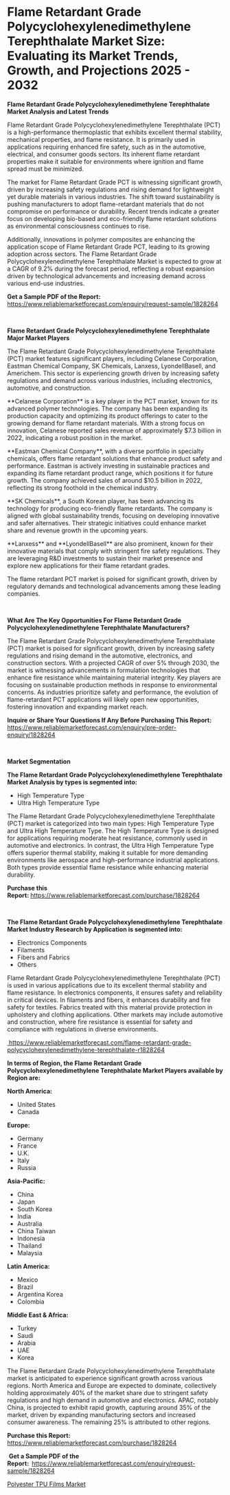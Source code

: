 <p><h1>Flame Retardant Grade Polycyclohexylenedimethylene Terephthalate Market Size: Evaluating its Market Trends, Growth, and Projections 2025 - 2032</h1></p><p><strong>Flame Retardant Grade Polycyclohexylenedimethylene Terephthalate Market Analysis and Latest Trends</strong></p>
<p><p>Flame Retardant Grade Polycyclohexylenedimethylene Terephthalate (PCT) is a high-performance thermoplastic that exhibits excellent thermal stability, mechanical properties, and flame resistance. It is primarily used in applications requiring enhanced fire safety, such as in the automotive, electrical, and consumer goods sectors. Its inherent flame retardant properties make it suitable for environments where ignition and flame spread must be minimized.</p><p>The market for Flame Retardant Grade PCT is witnessing significant growth, driven by increasing safety regulations and rising demand for lightweight yet durable materials in various industries. The shift toward sustainability is pushing manufacturers to adopt flame-retardant materials that do not compromise on performance or durability. Recent trends indicate a greater focus on developing bio-based and eco-friendly flame retardant solutions as environmental consciousness continues to rise.</p><p>Additionally, innovations in polymer composites are enhancing the application scope of Flame Retardant Grade PCT, leading to its growing adoption across sectors. The Flame Retardant Grade Polycyclohexylenedimethylene Terephthalate Market is expected to grow at a CAGR of 9.2% during the forecast period, reflecting a robust expansion driven by technological advancements and increasing demand across various end-use industries.</p></p>
<p><strong>Get a Sample PDF of the Report:&nbsp;</strong> <a href="https://www.reliablemarketforecast.com/enquiry/request-sample/1828264?utm_campaign=1110&utm_medium=2&utm_source=Github&utm_content=ia&utm_term=03022025&utm_id=flame-retardant-grade-polycyclohexylenedimethylene-terephthalate">https://www.reliablemarketforecast.com/enquiry/request-sample/1828264</a></p>
<p>&nbsp;</p>
<p><strong>Flame Retardant Grade Polycyclohexylenedimethylene Terephthalate Major Market Players</strong></p>
<p><p>The Flame Retardant Grade Polycyclohexylenedimethylene Terephthalate (PCT) market features significant players, including Celanese Corporation, Eastman Chemical Company, SK Chemicals, Lanxess, LyondellBasell, and Americhem. This sector is experiencing growth driven by increasing safety regulations and demand across various industries, including electronics, automotive, and construction.</p><p>**Celanese Corporation** is a key player in the PCT market, known for its advanced polymer technologies. The company has been expanding its production capacity and optimizing its product offerings to cater to the growing demand for flame retardant materials. With a strong focus on innovation, Celanese reported sales revenue of approximately $7.3 billion in 2022, indicating a robust position in the market.</p><p>**Eastman Chemical Company**, with a diverse portfolio in specialty chemicals, offers flame retardant solutions that enhance product safety and performance. Eastman is actively investing in sustainable practices and expanding its flame retardant product range, which positions it for future growth. The company achieved sales of around $10.5 billion in 2022, reflecting its strong foothold in the chemical industry.</p><p>**SK Chemicals**, a South Korean player, has been advancing its technology for producing eco-friendly flame retardants. The company is aligned with global sustainability trends, focusing on developing innovative and safer alternatives. Their strategic initiatives could enhance market share and revenue growth in the upcoming years. </p><p>**Lanxess** and **LyondellBasell** are also prominent, known for their innovative materials that comply with stringent fire safety regulations. They are leveraging R&D investments to sustain their market presence and explore new applications for their flame retardant grades. </p><p>The flame retardant PCT market is poised for significant growth, driven by regulatory demands and technological advancements among these leading companies.</p></p>
<p>&nbsp;</p>
<p><strong>What Are The Key Opportunities For Flame Retardant Grade Polycyclohexylenedimethylene Terephthalate Manufacturers?</strong></p>
<p><p>The Flame Retardant Grade Polycyclohexylenedimethylene Terephthalate (PCT) market is poised for significant growth, driven by increasing safety regulations and rising demand in the automotive, electronics, and construction sectors. With a projected CAGR of over 5% through 2030, the market is witnessing advancements in formulation technologies that enhance fire resistance while maintaining material integrity. Key players are focusing on sustainable production methods in response to environmental concerns. As industries prioritize safety and performance, the evolution of flame-retardant PCT applications will likely open new opportunities, fostering innovation and expanding market reach.</p></p>
<p><strong>Inquire or Share Your Questions If Any Before Purchasing This Report:</strong> <a href="https://www.reliablemarketforecast.com/enquiry/pre-order-enquiry/1828264?utm_campaign=1110&utm_medium=2&utm_source=Github&utm_content=ia&utm_term=03022025&utm_id=flame-retardant-grade-polycyclohexylenedimethylene-terephthalate">https://www.reliablemarketforecast.com/enquiry/pre-order-enquiry/1828264</a></p>
<p>&nbsp;</p>
<p><strong>Market Segmentation</strong></p>
<p><strong>The Flame Retardant Grade Polycyclohexylenedimethylene Terephthalate Market Analysis by types is segmented into:</strong></p>
<p><ul><li>High Temperature Type</li><li>Ultra High Temperature Type</li></ul></p>
<p><p>The Flame Retardant Grade Polycyclohexylenedimethylene Terephthalate (PCT) market is categorized into two main types: High Temperature Type and Ultra High Temperature Type. The High Temperature Type is designed for applications requiring moderate heat resistance, commonly used in automotive and electronics. In contrast, the Ultra High Temperature Type offers superior thermal stability, making it suitable for more demanding environments like aerospace and high-performance industrial applications. Both types provide essential flame resistance while enhancing material durability.</p></p>
<p><strong>Purchase this Report:&nbsp;</strong><a href="https://www.reliablemarketforecast.com/purchase/1828264?utm_campaign=1110&utm_medium=2&utm_source=Github&utm_content=ia&utm_term=03022025&utm_id=flame-retardant-grade-polycyclohexylenedimethylene-terephthalate">https://www.reliablemarketforecast.com/purchase/1828264</a></p>
<p>&nbsp;</p>
<p><strong>The Flame Retardant Grade Polycyclohexylenedimethylene Terephthalate Market Industry Research by Application is segmented into:</strong></p>
<p><ul><li>Electronics Components</li><li>Filaments</li><li>Fibers and Fabrics</li><li>Others</li></ul></p>
<p><p>Flame Retardant Grade Polycyclohexylenedimethylene Terephthalate (PCT) is used in various applications due to its excellent thermal stability and flame resistance. In electronics components, it ensures safety and reliability in critical devices. In filaments and fibers, it enhances durability and fire safety for textiles. Fabrics treated with this material provide protection in upholstery and clothing applications. Other markets may include automotive and construction, where fire resistance is essential for safety and compliance with regulations in diverse environments.</p></p>
<p><a href="https://www.reliablemarketforecast.com/flame-retardant-grade-polycyclohexylenedimethylene-terephthalate-r1828264?utm_campaign=1110&utm_medium=2&utm_source=Github&utm_content=ia&utm_term=03022025&utm_id=flame-retardant-grade-polycyclohexylenedimethylene-terephthalate">&nbsp;https://www.reliablemarketforecast.com/flame-retardant-grade-polycyclohexylenedimethylene-terephthalate-r1828264</a></p>
<p><strong>In terms of Region, the Flame Retardant Grade Polycyclohexylenedimethylene Terephthalate Market Players available by Region are:</strong></p>
<p>
    <p> <strong> North America: </strong>
        <ul>
            <li>United States</li>
            <li>Canada</li>
        </ul>
        </p> 
    <p> <strong> Europe: </strong>
        <ul>
            <li>Germany</li>
            <li>France</li>
            <li>U.K.</li>
            <li>Italy</li>
            <li>Russia</li>
        </ul>
        </p> 
    <p> <strong> Asia-Pacific: </strong>
        <ul>
            <li>China</li>
            <li>Japan</li>
            <li>South Korea</li>
            <li>India</li>
            <li>Australia</li>
            <li>China Taiwan</li>
            <li>Indonesia</li>
            <li>Thailand</li>
            <li>Malaysia</li>
        </ul>
        </p> 
    <p> <strong> Latin America: </strong>
        <ul>
            <li>Mexico</li>
            <li>Brazil</li>
            <li>Argentina Korea</li>
            <li>Colombia</li>
        </ul>
        </p> 
    <p> <strong> Middle East & Africa: </strong>
        <ul>
            <li>Turkey</li>
            <li>Saudi</li>
            <li>Arabia</li>
            <li>UAE</li>
            <li>Korea</li>
        </ul>
    </p>
    </p>
<p><p>The Flame Retardant Grade Polycyclohexylenedimethylene Terephthalate market is anticipated to experience significant growth across various regions. North America and Europe are expected to dominate, collectively holding approximately 40% of the market share due to stringent safety regulations and high demand in automotive and electronics. APAC, notably China, is projected to exhibit rapid growth, capturing around 35% of the market, driven by expanding manufacturing sectors and increased consumer awareness. The remaining 25% is attributed to other regions.</p></p>
<p><strong>Purchase this Report: </strong><a href="https://www.reliablemarketforecast.com/purchase/1828264?utm_campaign=1110&utm_medium=2&utm_source=Github&utm_content=ia&utm_term=03022025&utm_id=flame-retardant-grade-polycyclohexylenedimethylene-terephthalate">https://www.reliablemarketforecast.com/purchase/1828264</a></p>
<p>&nbsp;<strong>Get a Sample PDF of the Report:&nbsp;&nbsp;</strong><a href="https://www.reliablemarketforecast.com/enquiry/request-sample/1828264?utm_campaign=1110&utm_medium=2&utm_source=Github&utm_content=ia&utm_term=03022025&utm_id=flame-retardant-grade-polycyclohexylenedimethylene-terephthalate">https://www.reliablemarketforecast.com/enquiry/request-sample/1828264</a></p>
<p><strong></strong></p>
<p><p><a href="https://github.com/WillieWoodard/Market-Research-Report-List-7/blob/main/polyester-tpu-films-market.md?utm_campaign=1110&utm_medium=2&utm_source=Github&utm_content=ia&utm_term=03022025&utm_id=flame-retardant-grade-polycyclohexylenedimethylene-terephthalate">Polyester TPU Films Market</a></p></p>